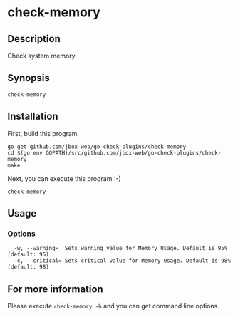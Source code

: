 # check-memory

## Description
Check system memory


## Synopsis
```
check-memory
```

## Installation

First, build this program.

```
go get github.com/jbox-web/go-check-plugins/check-memory
cd $(go env GOPATH)/src/github.com/jbox-web/go-check-plugins/check-memory
make
```

Next, you can execute this program :-)

```
check-memory
```

## Usage

### Options

```
  -w, --warning=  Sets warning value for Memory Usage. Default is 95% (default: 95)
  -c, --critical= Sets critical value for Memory Usage. Default is 98% (default: 98)
```


## For more information

Please execute `check-memory -h` and you can get command line options.
